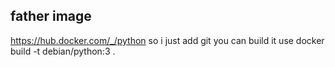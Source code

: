 ## father image
https://hub.docker.com/_/python
so i just add git
you can build it use
  docker build -t debian/python:3 .
